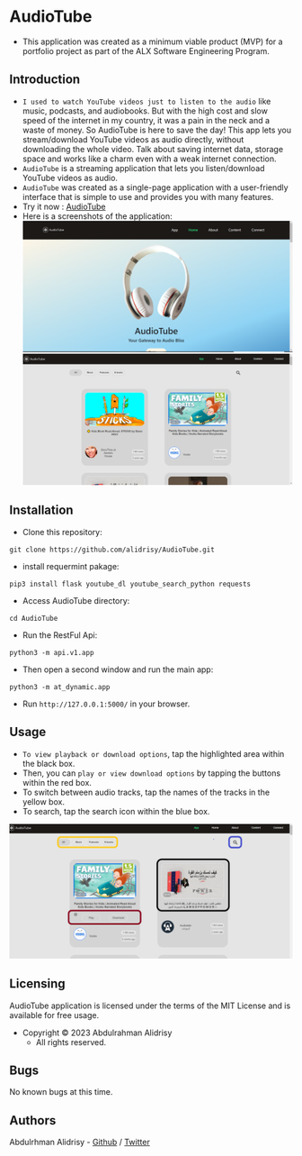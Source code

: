 # AudioTube
* This application was created as a minimum viable product (MVP) for a portfolio project as part of the ALX Software Engineering Program.


## Introduction
* `I used to watch YouTube videos just to listen to the audio` like music, podcasts, and audiobooks. But with the high cost and slow speed of the internet in my country, it was a pain in the neck and a waste of money. So AudioTube is here to save the day! This app lets you stream/download YouTube videos as audio directly, without downloading the whole video. Talk about saving internet data, storage space and works like a charm even with a weak internet connection.
* `AudioTube` is a streaming application that lets you listen/download YouTube videos as audio.
* `AudioTube` was created as a single-page application with a user-friendly interface that is simple to use and provides you with many features.
* Try it now : [AudioTube](https://audiotube.aalidrisy.tech/)
* Here is a screenshots of the application:
![Home page](/app_images/try.png)
![Main page](/app_images/all.png)

## Installation
* Clone this repository:
```
git clone https://github.com/alidrisy/AudioTube.git
```
* install requermint pakage:
```
pip3 install flask youtube_dl youtube_search_python requests
```
* Access AudioTube directory: 
``` 
cd AudioTube 
```
* Run the RestFul Api: 
```
python3 -m api.v1.app
```
* Then open a second window and run the main app:
```
python3 -m at_dynamic.app
```
* Run `http://127.0.0.1:5000/` in your browser.

## Usage
* `To view playback or download options`, tap the highlighted area within the black box.
*  Then, you can `play or view download options` by tapping the buttons within the red box.
*  To switch between audio tracks, tap the names of the tracks in the yellow box.
*  To search, tap the search icon within the blue box.
  
![usage](/app_images/usage.png)


## Licensing
AudioTube application is licensed under the terms of the MIT License and is available for free usage.
* Copyright © 2023 Abdulrahman Alidrisy
   - All rights reserved.
  
## Bugs
No known bugs at this time.


## Authors
Abdulrhman Alidrisy - [Github](https://github.com/alidrisy) / [Twitter](https://twitter.com/AbdulrahmanAdeb?t=c6JBtd7TXIrv0vyOAPryMQ&s=09)
